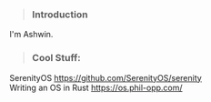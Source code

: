 > ### Introduction
I'm Ashwin.

> ### Cool Stuff:
SerenityOS https://github.com/SerenityOS/serenity \
Writing an OS in Rust https://os.phil-opp.com/
